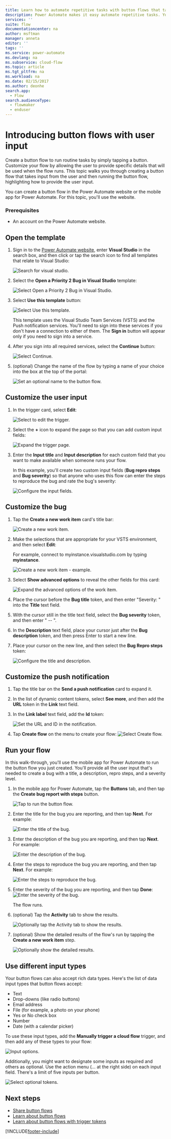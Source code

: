 ```yaml
---
title: Learn how to automate repetitive tasks with button flows that take user input | Microsoft Docs
description: Power Automate makes it easy automate repetitive tasks. Your flows can even take user input when running a repetitive task.
services: ''
suite: flow
documentationcenter: na
author: msftman
manager: anneta
editor: ''
tags: ''
ms.service: power-automate
ms.devlang: na
ms.subservice: cloud-flow
ms.topic: article
ms.tgt_pltfrm: na
ms.workload: na
ms.date: 02/15/2017
ms.author: deonhe
search.app: 
  - Flow
search.audienceType: 
  - flowmaker
  - enduser
---
```

# Introducing button flows with user input

Create a button flow to run routine tasks by simply tapping a button. Customize your flow by allowing the user to provide specific details that will be used when the flow runs. This topic walks you through creating a button flow that takes input from the user and then running the button flow, highlighting how to provide the user input.

You can create a button flow in the Power Automate website or the mobile app for Power Automate. For this topic, you'll use the website.

### Prerequisites
* An account on the Power Automate website.

## Open the template
1. Sign in to the [Power Automate website](https://flow.microsoft.com), enter **Visual Studio** in the search box, and then click or tap the search icon to find all templates that relate to Visual Studio:
   
    ![Search for visual studio.](./media/button-flow-with-user-input-tokens/1.png)  
2. Select the **Open a Priority 2 Bug in Visual Studio** template:
   
    ![Select Open a Priority 2 Bug in Visual Studio.](./media/button-flow-with-user-input-tokens/2.png)  
3. Select **Use this template** button:
   
    ![Select Use this template.](./media/button-flow-with-user-input-tokens/3.png)  
   
    This template uses the Visual Studio Team Services (VSTS) and the Push notification services. You'll need to sign into these services if you don't have a connection to either of them. The **Sign in** button will appear only if you need to sign into a service.
4. After you sign into all required services, select the **Continue** button:
   
    ![Select Continue.](./media/button-flow-with-user-input-tokens/4.png)  
5. (optional) Change the name of the flow by typing a name of your choice into the box at the top of the portal:
   
    ![Set an optional name to the button flow.](./media/button-flow-with-user-input-tokens/5.png)

## Customize the user input
1. In the trigger card, select **Edit**:
   
    ![Select to edit the trigger.](./media/button-flow-with-user-input-tokens/6.png)  
2. Select the **+** icon to expand the page so that you can add custom input fields:
   
    ![Expand the trigger page.](./media/button-flow-with-user-input-tokens/7.png)
3. Enter the **Input title** and **Input description** for each custom field that you want to make available when someone runs your flow.  
   
    In this example, you'll create two custom input fields (**Bug repro steps** and **Bug severity**) so that anyone who uses this flow can enter the steps to reproduce the bug and rate the bug's severity:  
   
    ![Configure the input fields.](./media/button-flow-with-user-input-tokens/8.png)

## Customize the bug
1. Tap the **Create a new work item** card's title bar:
   
    ![Create a new work item.](./media/button-flow-with-user-input-tokens/9.png)  
2. Make the selections that are appropriate for your VSTS environment, and then select **Edit**:
   
    For example, connect to myinstance.visualstudio.com by typing **myinstance**.
   
    ![Create a new work item - example.](./media/button-flow-with-user-input-tokens/10.png)  
3. Select **Show advanced options** to reveal the other fields for this card:
   
    ![Expand the advanced options of the work item.](./media/button-flow-with-user-input-tokens/11.png)  
4. Place the cursor before the **Bug title** token, and then enter "Severity: " into the **Title** text field.
5. With the cursor still in the title text field, select the **Bug severity** token, and then enter " -- ".  
6. In the **Description** text field, place your cursor just after the **Bug description** token, and then press Enter to start a new line.
7. Place your cursor on the new line, and then select the **Bug Repro steps** token:
   
    ![Configure the title and description.](./media/button-flow-with-user-input-tokens/12.png)

## Customize the push notification
1. Tap the title bar on the **Send a push notification** card to expand it.
2. In the list of dynamic content tokens, select **See more**, and then add the **URL** token in the **Link** text field.
3. In the **Link label** text field, add the **Id** token:
   
    ![Set the URL and ID in the notification.](./media/button-flow-with-user-input-tokens/13.png)  
4. Tap **Create flow** on the menu to create your flow:
    ![Select Create flow.](./media/button-flow-with-user-input-tokens/14.png)  

## Run your flow
In this walk-through, you'll use the mobile app for Power Automate to run the button flow you just created. You'll provide all the user input that's needed to create a bug with a title, a description, repro steps, and a severity level.  

1. In the mobile app for Power Automate, tap the **Buttons** tab, and then tap the **Create bug report with steps** button.
   
    ![Tap to run the button flow.](./media/button-flow-with-user-input-tokens/runmt1.png)  
2. Enter the title for the bug you are reporting, and then tap **Next**. For example:
   
    ![Enter the title of the bug.](./media/button-flow-with-user-input-tokens/runmt2.png)  
3. Enter the description of the bug you are reporting, and then tap **Next**. For example:
   
    ![Enter the description of the bug.](./media/button-flow-with-user-input-tokens/runmt3.png)  
4. Enter the steps to reproduce the bug you are reporting, and then tap **Next**. For example:
   
    ![Enter the steps to reproduce the bug.](./media/button-flow-with-user-input-tokens/runmt3-1.png)  
5. Enter the severity of the bug you are reporting, and then tap **Done**:  
    ![Enter the severity of the bug.](./media/button-flow-with-user-input-tokens/runmt3-2.png)  
   
    The flow runs.
6. (optional) Tap the **Activity** tab to show the results.
   
    ![Optionally tap the Activity tab to show the results.](./media/button-flow-with-user-input-tokens/runmt5.png)  
7. (optional) Show the detailed results of the flow's run by tapping the **Create a new work item** step.
   
    ![Optionally show the detailed results.](./media/button-flow-with-user-input-tokens/runmt6.png)


## Use different input types

Your button flows can also accept rich data types. Here's the list of data input types that button flows accept: 

- Text
- Drop-downs (like radio buttons)
- Email address
- File (for example, a photo on your phone)
- Yes or No check box
- Number
- Date (with a calendar picker)

To use these input types, add the **Manually trigger a cloud flow** trigger, and then add any of these types to your flow:

![Input options.](media/button-flow-with-user-input-tokens/input-options.png)

Additionally, you might want to designate some inputs as required and others as optional. Use the action menu (... at the right side) on each input field. There's a limit of five inputs per button.

![Select optional tokens.](media/button-flow-with-user-input-tokens/required-optional.png)

## Next steps
* [Share button flows](share-buttons.md)
* [Learn about button flows](introduction-to-button-flows.md)  
* [Learn about button flows with trigger tokens](introduction-to-button-trigger-tokens.md)  



[!INCLUDE[footer-include](includes/footer-banner.md)]
